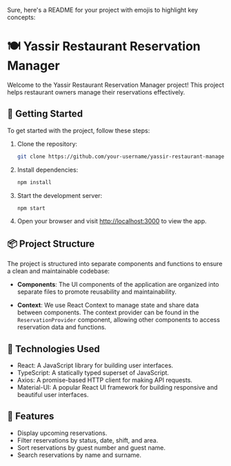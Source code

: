 Sure, here's a README for your project with emojis to highlight key concepts:

# 🍽️ Yassir Restaurant Reservation Manager

Welcome to the Yassir Restaurant Reservation Manager project! This project helps restaurant owners manage their reservations effectively.

## 🚀 Getting Started

To get started with the project, follow these steps:

1. Clone the repository:

   ```bash
   git clone https://github.com/your-username/yassir-restaurant-manager.git
   ```

2. Install dependencies:

   ```bash
   npm install
   ```

3. Start the development server:

   ```bash
   npm start
   ```

4. Open your browser and visit [http://localhost:3000](http://localhost:3000) to view the app.

## 📦 Project Structure

The project is structured into separate components and functions to ensure a clean and maintainable codebase:

- **Components**: The UI components of the application are organized into separate files to promote reusability and maintainability.

- **Context**: We use React Context to manage state and share data between components. The context provider can be found in the `ReservationProvider` component, allowing other components to access reservation data and functions.

## 🧰 Technologies Used

- React: A JavaScript library for building user interfaces.
- TypeScript: A statically typed superset of JavaScript.
- Axios: A promise-based HTTP client for making API requests.
- Material-UI: A popular React UI framework for building responsive and beautiful user interfaces.

## 📄 Features

- Display upcoming reservations.
- Filter reservations by status, date, shift, and area.
- Sort reservations by guest number and guest name.
- Search reservations by name and surname.
